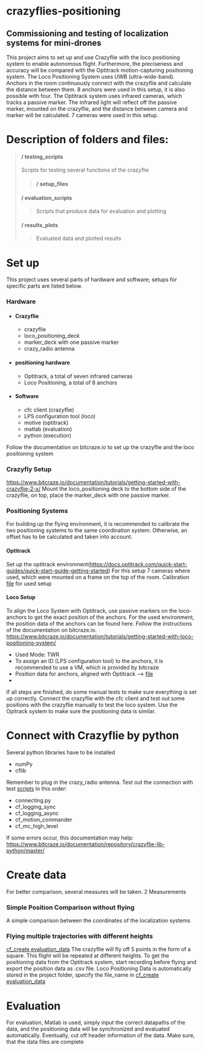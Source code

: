 # crazyflies-positioning
## Commissioning and testing of localization systems for mini-drones

This project aims to set up and use Crazyflie with the loco positioning system to enable autonomous flight.
Furthermore, the preciseness and accuracy will be compared with the Optitrack motion-capturing positioning system.
The Loco Positioning System uses UWB (ultra-wide-band). Anchors in the room continuously connect with the crazyflie and calculate the distance between them. 
8 anchors were used in this setup, it is also possible with four.
The Optitrack system uses infrared cameras, which tracks a passive marker. The infrared light will reflect off the passive marker, mounted on the crazyflie, and the distance between camera and marker will be calculated.
7 cameras were used in this setup.

# Description of folders and files:
> #### / testing_scripts
>Scripts for testing several functions of the crazyflie
>> #### / setup_files
> #### / evaluation_scripts
>> Scripts that produce data for evaluation and plotting
> #### / results_plots
>> Evaluated data and plotted results

# Set up
This project uses several parts of hardware and software; setups for specific parts are listed below.
### Hardware 
* #### Crazyflie
   * crazyflie     
   * loco_positioning_deck
   * marker_deck with one passive marker
   * crazy_radio antenna
* #### positioning hardware
   * Optitrack, a total of seven infrared cameras
   * Loco Positioning, a total of 8 anchors
* #### Software
   * cfc client (crazyflie)
   * LPS configuration tool (loco)
   * motive (optitrack)
   * matlab (evaluation)
   * python (execution)

Follow the documentation on bitcraze.io to set up the crazyflie and the loco positioning system
### Crazyfly Setup
https://www.bitcraze.io/documentation/tutorials/getting-started-with-crazyflie-2-x/
Mount the loco_positioning deck to the bottom side of the crazyflie, on top, place the marker_deck with one passive marker.
### Positioning Systems
For building up the flying environment, it is recommended to calibrate the two positioning systems to the same coordination system. Otherwise, an offset has to be calculated and taken into account.
#### Optitrack
Set up the optitrack environment(https://docs.optitrack.com/quick-start-guides/quick-start-guide-getting-started) For this setup 7 cameras where used, which were mounted on a frame on the top of the room.
Calibration [file](setup_files/) for used setup

#### Loco Setup
To align the Loco System with Optitrack, use passive markers on the loco-anchors to get the exact position of the anchors. 
For the used environment, the position data of the anchors can be found here.
Follow the instructions of the documentation on bitcraze.io.
https://www.bitcraze.io/documentation/tutorials/getting-started-with-loco-positioning-system/
- Used Mode: TWR
- To assign an ID (LPS configuration tool) to the anchors, it is recommended to use a VM, which is provided by bitcraze
- Position data for anchors, aligned with Optitrack --> [file](setup_files/anchor-position_optitrack.yaml) 
- 
If all steps are finished, do some manual tests to make sure everything is set up correctly.
Connect the crazyflie with the cfc client and test out some positions with the crazyflie manually to test the loco system.
Use the Opitrack system to make sure the positioning data is similar.

# Connect with Crazyflie by python
Several python libraries have to be installed
- numPy
- cflib

Remember to plug in the crazy_radio antenna.
Test out the connection with test [scripts](/testingScripts)
In this order: 
- connecting.py
- cf_logging_sync
- cf_logging_async
- cf_motion_commander
- cf_mc_high_level

If some errors occur, this documentation may help:
https://www.bitcraze.io/documentation/repository/crazyflie-lib-python/master/

# Create data
For better comparison, several measures will be taken.
2 Measurements
### Simple Position Comparison without flying
A simple comparison between the coordinates of the localization systems

### Flying multiple trajectories with different heights
[cf_create evaluation_data](/testingScripts/cf_create_evaluation_data.py) 
The crazyflie will fly off 5 points in the form of a square.
This flight will be repeated at different heights.
To get the positioning data from the Optitrack system, start recording before flying and export the position data as .csv file.
Loco Positioning Data is automatically stored in the project folder, specify the file_name in [cf_create evaluation_data](/testingScripts/cf_create_evaluation_data.py) 


# Evaluation
For evaluation, Matlab is used, simply input the correct datapaths of the data, and the positioning data will be synchronized and evaluated automatically.
Eventually, cut off header information of the data.
Make sure, that the data files are complete





